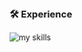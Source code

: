 ### 🛠 Experience
<img alt="my skills" src="https://skillicons.dev/icons?theme=light&perline=8&i=html,css,sass,tailwind,js,ts,react,nextjs,php,laravel,git,github,docker,aws" />

<!--
### 📈 Status
<p align="left"> 
  <img alt="Top Langs" height="150px" src="https://github-readme-stats.vercel.app/api/top-langs/?username=Ysk-b&layout=compact" />
  <img alt="github stats" height="150px" src="https://github-readme-stats.vercel.app/api?username=Ysk-b&show_icons=true" />
</p>

[![trophy](https://github-profile-trophy.vercel.app/?username=Ysk-b&margin-w=5)](https://github.com/Ysk-b/)
-->
